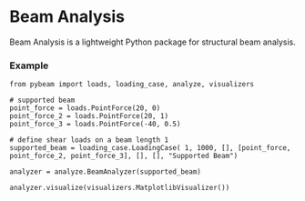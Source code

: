 # Beam Analysis

Beam Analysis is a lightweight Python package for structural beam analysis.

### Example

    from pybeam import loads, loading_case, analyze, visualizers

    # supported beam
    point_force = loads.PointForce(20, 0)
    point_force_2 = loads.PointForce(20, 1)
    point_force_3 = loads.PointForce(-40, 0.5)

    # define shear loads on a beam length 1
    supported_beam = loading_case.LoadingCase( 1, 1000, [], [point_force, point_force_2, point_force_3], [], [], "Supported Beam")

    analyzer = analyze.BeamAnalyzer(supported_beam)

    analyzer.visualize(visualizers.MatplotlibVisualizer())

